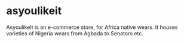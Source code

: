 # asyoulikeit
AsyoulikeIt is an e-commerce store, for Africa native wears. It houses varieties of Nigeria wears from Agbada to Senators etc.

